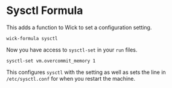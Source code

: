 Sysctl Formula
==============

This adds a function to Wick to set a configuration setting.

    wick-formula sysctl

Now you have access to `sysctl-set` in your `run` files.

    sysctl-set vm.overcommit_memory 1

This configures `sysctl` with the setting as well as sets the line in `/etc/sysctl.conf` for when you restart the machine.
